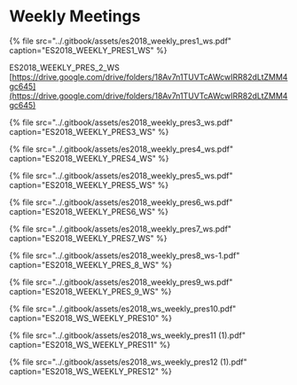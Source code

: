 # Weekly Meetings

{% file src="../.gitbook/assets/es2018\_weekly\_pres1\_ws.pdf" caption="ES2018\_WEEKLY\_PRES1\_WS" %}

ES2018\_WEEKLY\_PRES\_2\_WS   [https://drive.google.com/drive/folders/18Av7n1TUVTcAWcwIRR82dLtZMM4gc645](https://drive.google.com/drive/folders/18Av7n1TUVTcAWcwIRR82dLtZMM4gc645)

{% file src="../.gitbook/assets/es2018\_weekly\_pres3\_ws.pdf" caption="ES2018\_WEEKLY\_PRES3\_WS" %}

{% file src="../.gitbook/assets/es2018\_weekly\_pres4\_ws.pdf" caption="ES2018\_WEEKLY\_PRES4\_WS" %}

{% file src="../.gitbook/assets/es2018\_weekly\_pres5\_ws.pdf" caption="ES2018\_WEEKLY\_PRES5\_WS" %}

{% file src="../.gitbook/assets/es2018\_weekly\_pres6\_ws.pdf" caption="ES2018\_WEEKLY\_PRES6\_WS" %}

{% file src="../.gitbook/assets/es2018\_weekly\_pres7\_ws.pdf" caption="ES2018\_WEEKLY\_PRES7\_WS" %}

{% file src="../.gitbook/assets/es2018\_weekly\_pres8\_ws-1.pdf" caption="ES2018\_WEEKLY\_PRES\_8\_WS" %}

{% file src="../.gitbook/assets/es2018\_weekly\_pres9\_ws.pdf" caption="ES2018\_WEEKLY\_PRES\_9\_WS" %}

{% file src="../.gitbook/assets/es2018\_ws\_weekly\_pres10.pdf" caption="ES2018\_WS\_WEEKLY\_PRES10" %}

{% file src="../.gitbook/assets/es2018\_ws\_weekly\_pres11 \(1\).pdf" caption="ES2018\_WS\_WEEKLY\_PRES11" %}

{% file src="../.gitbook/assets/es2018\_ws\_weekly\_pres12 \(1\).pdf" caption="ES2018\_WS\_WEEKLY\_PRES12" %}

